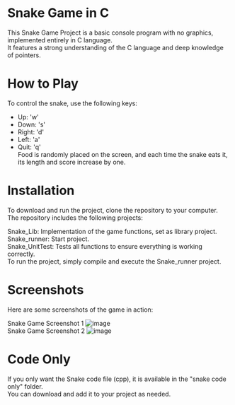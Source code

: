 # Snake Game in C
This Snake Game Project is a basic console program with no graphics, implemented entirely in C language. <br/>
It features a strong understanding of the C language and deep knowledge of pointers. <br/>

# How to Play
To control the snake, use the following keys: <br/>

- Up: 'w'  <br/>
- Down: 's'  <br/>
- Right: 'd'  <br/>
- Left: 'a'  <br/>
- Quit: 'q'  <br/>
Food is randomly placed on the screen, and each time the snake eats it, its length and score increase by one.  <br/>

# Installation
To download and run the project, clone the repository to your computer. The repository includes the following projects:  <br/>

Snake_Lib: Implementation of the game functions, set as library project.  <br/>
Snake_runner: Start project.  <br/>
Snake_UnitTest: Tests all functions to ensure everything is working correctly.  <br/>
To run the project, simply compile and execute the Snake_runner project.  <br/>

# Screenshots
Here are some screenshots of the game in action:

Snake Game Screenshot 1
![image](https://user-images.githubusercontent.com/96113739/234320084-d7c5de51-3167-4046-a6de-e28c293193af.png) <br/>
Snake Game Screenshot 2
![image](https://user-images.githubusercontent.com/96113739/234320123-a36b1653-5c80-47a7-a320-deed2cd14157.png)  <br/>
# Code Only
If you only want the Snake code file (cpp), it is available in the "snake code only" folder.  <br/>
You can download and add it to your project as needed.  <br/>




